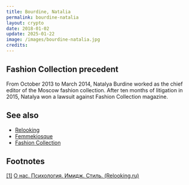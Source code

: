```yaml
---
title: Bourdine, Natalia
permalink: bourdine-natalia
layout: crypto
date: 2018-01-02
update: 2025-01-22
image: /images/bourdine-natalia.jpg
credits:
---
```


## Fashion Collection precedent

From October 2013 to March 2014, Natalya Burdine worked as the chief editor of the Moscow fashion collection. After ten months of litigation in 2015, Natalya won a lawsuit against Fashion Collection magazine.

## See also

+ [Relooking](relooking)
+ [Femmekiosque](femmekiosque)
+ [Fashion Collection](fashion-collection)

## Footnotes

[[1]](#a1) <span id="f1"></span> [О нас. Психология. Имидж. Стиль. (Relooking.ru)](https://www.relooking.ru/)
